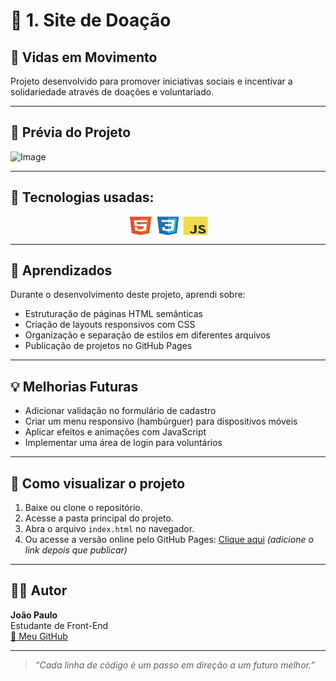 # 🧩 1. Site de Doação

## 💙 Vidas em Movimento
Projeto desenvolvido para promover iniciativas sociais e incentivar a solidariedade através de doações e voluntariado.

---

## 📸 Prévia do Projeto
![Image](https://github.com/user-attachments/assets/0ad7ab40-d6f2-4665-98c7-82391197f895)

---

## 🧰 Tecnologias usadas:
<div align="center">
  <img align="center" alt="HTML" height="30" width="40" src="https://raw.githubusercontent.com/devicons/devicon/master/icons/html5/html5-original.svg">
  <img align="center" alt="CSS" height="30" width="40" src="https://raw.githubusercontent.com/devicons/devicon/master/icons/css3/css3-original.svg">
  <img align="center" alt="JavaScript" height="30" width="40" src="https://raw.githubusercontent.com/devicons/devicon/master/icons/javascript/javascript-original.svg">
</div>

---

## 🧠 Aprendizados
Durante o desenvolvimento deste projeto, aprendi sobre:
- Estruturação de páginas HTML semânticas  
- Criação de layouts responsivos com CSS  
- Organização e separação de estilos em diferentes arquivos  
- Publicação de projetos no GitHub Pages  

---

## 💡 Melhorias Futuras
- Adicionar validação no formulário de cadastro  
- Criar um menu responsivo (hambúrguer) para dispositivos móveis  
- Aplicar efeitos e animações com JavaScript  
- Implementar uma área de login para voluntários  

---

## 🚀 Como visualizar o projeto
1. Baixe ou clone o repositório.  
2. Acesse a pasta principal do projeto.  
3. Abra o arquivo `index.html` no navegador.  
4. Ou acesse a versão online pelo GitHub Pages: [Clique aqui](#) *(adicione o link depois que publicar)*  

---

## 👨‍💻 Autor
**João Paulo**  
Estudante de Front-End  
[🔗 Meu GitHub](https://github.com/JoaoDev916)

---

> *“Cada linha de código é um passo em direção a um futuro melhor.”*
